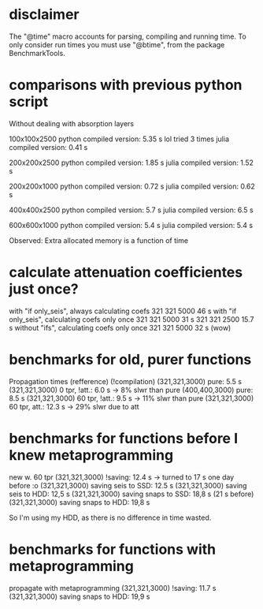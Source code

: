 # disclaimer

The "@time" macro accounts for parsing, compiling and running time. To only consider run times you must use "@btime", from the package BenchmarkTools.


# comparisons with previous python script

Without dealing with absorption layers

  100x100x2500
    python compiled version: 5.35 s  lol tried 3 times
    julia compiled version:  0.41 s

  200x200x2500
    python compiled version: 1.85 s
    julia compiled version:  1.52 s

  200x200x1000
    python compiled version: 0.72 s
    julia compiled version:  0.62 s

  400x400x2500
    python compiled version: 5.7 s
    julia compiled version:  6.5 s

  600x600x1000
    python compiled version: 5.4 s
    julia compiled version:  5.4 s

Observed:
  Extra allocated memory is a function of time


# calculate attenuation coefficientes just once?

with "if only_seis", always calculating coefs
321 321 5000 46 s
with "if only_seis", calculating coefs only once
321 321 5000 31 s
321 321 2500 15.7 s
without "ifs", calculating coefs only once
321 321 5000 32 s (wow)


# benchmarks for old, purer functions

Propagation times (refference) (!compilation)
(321,321,3000) pure:                5.5 s
(321,321,3000) 0 tpr, !att.:        6.0 s   -> 8% slwr than pure
(400,400,3000) pure:                8.5 s
(321,321,3000) 60 tpr, !att.:       9.5 s   -> 11% slwr than pure
(321,321,3000) 60 tpr, att.:        12.3 s  -> 29% slwr due to att


# benchmarks for functions before I knew metaprogramming

new w. 60 tpr
(321,321,3000) !saving:             12.4 s -> turned to 17 s one day before :o
(321,321,3000) saving seis to SSD:  12.5 s
(321,321,3000) saving seis to HDD:  12,5 s
(321,321,3000) saving snaps to SSD: 18,8 s (21 s before)
(321,321,3000) saving snaps to HDD: 19,8 s

So I'm using my HDD, as there is no difference in time wasted.


# benchmarks for functions with metaprogramming

propagate with metaprogramming
(321,321,3000) !saving:             11.7 s
(321,321,3000) saving snaps to HDD: 19,9 s
